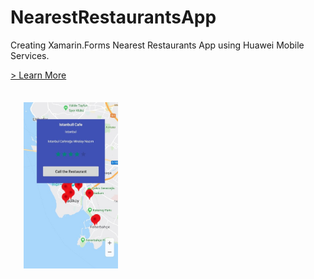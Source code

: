 # NearestRestaurantsApp
Creating Xamarin.Forms Nearest Restaurants App using Huawei Mobile Services.

[> Learn More](https://developer.huawei.com/consumer/en/doc/development/HMS-Plugin-Guides)

<img src="/.docs/mainPage.jpg" width = 30% height = 50% style="margin:1.5em">
